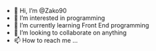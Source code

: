 - 👋 Hi, I’m @Zako90
- 👀 I’m interested in programming
- 🌱 I’m currently learning Front End programming
- 💞️ I’m looking to collaborate on anything
- 📫 How to reach me ...

<!---
Zako90/Zako90 is a ✨ special ✨ repository because its `README.md` (this file) appears on your GitHub profile.
You can click the Preview link to take a look at your changes.
--->
